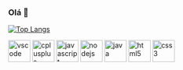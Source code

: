 ### Olá 👋



[![Top Langs](https://github-readme-stats.vercel.app/api/top-langs/?username=RestartButton&layout=compact)](https://github.com/anuraghazra/github-readme-stats)



<p>
<img src="https://cdn.jsdelivr.net/gh/devicons/devicon/icons/vscode/vscode-original.svg" alt="vscode" width="45" height="45">
<img src="https://cdn.jsdelivr.net/gh/devicons/devicon/icons/cplusplus/cplusplus-original.svg" alt="cplusplus" width="45" height="45">
<img src="https://cdn.jsdelivr.net/gh/devicons/devicon/icons/javascript/javascript-original.svg" alt="javascript" width="45" height="45">
<img src="https://cdn.jsdelivr.net/gh/devicons/devicon/icons/nodejs/nodejs-original.svg" alt="nodejs" width="45" height="45">
<img src="https://cdn.jsdelivr.net/gh/devicons/devicon/icons/java/java-original.svg" alt="java" width="45" height="45">
<img src="https://cdn.jsdelivr.net/gh/devicons/devicon/icons/html5/html5-original.svg" alt="html5" width="45" height="45">
<img src="https://cdn.jsdelivr.net/gh/devicons/devicon/icons/css3/css3-original.svg" alt="css3" width="45" height="45">
</p>

<!--
**RestartButton/RestartButton** is a ✨ _special_ ✨ repository because its `README.md` (this file) appears on your GitHub profile.

Here are some ideas to get you started:

- 🔭 I’m currently working on ...
- 🌱 I’m currently learning ...
- 👯 I’m looking to collaborate on ...
- 🤔 I’m looking for help with ...
- 💬 Ask me about ...
- 📫 How to reach me: ...
- 😄 Pronouns: ...
- ⚡ Fun fact: ...
-->
